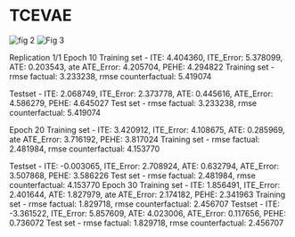 # TCEVAE

![fig 2](https://github.com/user-attachments/assets/4593ac53-41a1-45f7-9dbb-7458bac924de)
![Fig 3](https://github.com/user-attachments/assets/4ba4c70a-eb89-4a31-993b-b1e13e068f3c)



Replication 1/1 
Epoch 10
 Training set - ITE: 4.404360, ITE_Error: 5.378099, ATE: 0.203543, ate ATE_Error: 4.205704, PEHE: 4.294822 
Training set - rmse factual: 3.233238, rmse counterfactual: 5.419074

Testset - ITE: 2.068749, ITE_Error: 2.373778, ATE: 0.445616, ATE_Error: 4.586279, PEHE: 4.645027
Test set - rmse factual: 3.233238, rmse counterfactual: 5.419074

Epoch 20 
Training set - ITE: 3.420912, ITE_Error: 4.108675, ATE: 0.285969, ate ATE_Error: 3.716192, PEHE: 3.817024
 Training set - rmse factual: 2.481984, rmse counterfactual: 4.153770

 Testset - ITE: -0.003065, ITE_Error: 2.708924, ATE: 0.632794, ATE_Error: 3.507868, PEHE: 3.586226
 Test set - rmse factual: 2.481984, rmse counterfactual: 4.153770
 Epoch 30 
Training set - ITE: 1.856491, ITE_Error: 2.401644, ATE: 1.827979, ate ATE_Error: 2.174182, PEHE: 2.341963
Training set - rmse factual: 1.829718, rmse counterfactual: 2.456707
 Testset - ITE: -3.361522, ITE_Error: 5.857609, ATE: 4.023006, ATE_Error: 0.117656, PEHE: 0.736072
 Test set - rmse factual: 1.829718, rmse counterfactual: 2.456707
